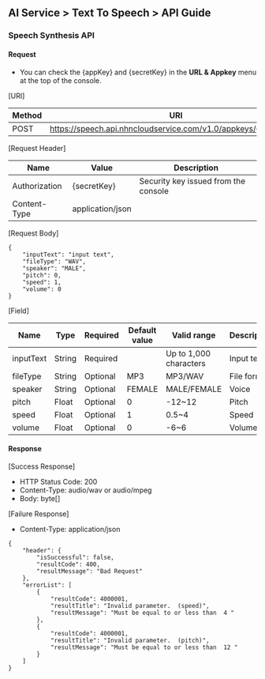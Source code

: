 ## AI Service > Text To Speech > API Guide

### Speech Synthesis API

#### Request

- You can check the {appKey} and {secretKey} in the **URL & Appkey** menu at the top of the console.

[URI]

| Method | URI |
|---|---|
| POST | https://speech.api.nhncloudservice.com/v1.0/appkeys/{appKey}/tts |

[Request Header]

| Name | Value | Description |
|---|---|---|
| Authorization | {secretKey} | Security key issued from the console |
| Content-Type | application/json | |

[Request Body]
```
{
    "inputText": "input text",
    "fileType": "WAV",
    "speaker": "MALE",
    "pitch": 0,
    "speed": 1,
    "volume": 0
}
```

[Field]

| Name | Type | Required | Default value | Valid range | Description |
|---|---|---|---|---|---|
| inputText | String | Required | | Up to 1,000 characters | Input text |
| fileType | String | Optional | MP3 | MP3/WAV | File format |
| speaker | String | Optional | FEMALE | MALE/FEMALE | Voice |
| pitch | Float | Optional | 0 | -12~12| Pitch |
| speed | Float | Optional | 1 | 0.5~4 | Speed |
| volume | Float | Optional | 0 | -6~6 | Volume |

#### Response

[Success Response]
* HTTP Status Code: 200
* Content-Type: audio/wav or audio/mpeg
* Body: byte[]

[Failure Response]
* Content-Type: application/json
```
{
    "header": {
        "isSuccessful": false,
        "resultCode": 400,
        "resultMessage": "Bad Request"
    },
    "errorList": [
        {
            "resultCode": 4000001,
            "resultTitle": "Invalid parameter.  (speed)",
            "resultMessage": "Must be equal to or less than  4 "
        },
        {
            "resultCode": 4000001,
            "resultTitle": "Invalid parameter.  (pitch)",
            "resultMessage": "Must be equal to or less than  12 "
        }
    ]
}
```